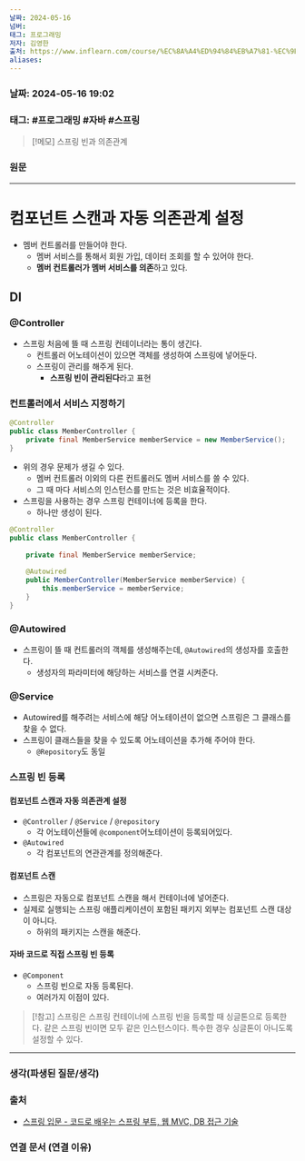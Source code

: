 ```yaml
---
날짜: 2024-05-16
넘버: 
태그: 프로그래밍
저자: 김영한
출처: https://www.inflearn.com/course/%EC%8A%A4%ED%94%84%EB%A7%81-%EC%9E%85%EB%AC%B8-%EC%8A%A4%ED%94%84%EB%A7%81%EB%B6%80%ED%8A%B8
aliases:
---
```

### 날짜:  2024-05-16 19:02

### 태그: #프로그래밍 #자바 #스프링

>[!메모]
> 스프링 빈과 의존관계
### 원문
---
# 컴포넌트 스캔과 자동 의존관계 설정
- 멤버 컨트롤러를 만들어야 한다.
	- 멤버 서비스를 통해서 회원 가입, 데이터 조회를 할 수 있어야 한다.
	- **멤버 컨트롤러가 멤버 서비스를 의존**하고 있다.
## DI
### @Controller
- 스프링 처음에 뜰 때 스프링 컨테이너라는 통이 생긴다.
	- 컨트롤러 어노테이션이 있으면 객체를 생성하여 스프링에 넣어둔다.
	- 스프링이 관리를 해주게 된다.
		- **스프링 빈이 관리된다**라고 표현
### 컨트롤러에서 서비스 지정하기
```java title:"안 좋은 예"
@Controller
public class MemberController {
	private final MemberService memberService = new MemberService();
}
```
- 위의 경우 문제가 생길 수 있다. 
	- 멤버 컨트롤러 이외의 다른 컨트롤러도 멤버 서비스를 쓸 수 있다.
	- 그 때 마다 서비스의 인스턴스를 만드는 것은 비효율적이다.
- 스프링을 사용하는 경우 스프링 컨테이너에 등록을 한다.
	- 하나만 생성이 된다.
```java
@Controller  
public class MemberController {  
  
	private final MemberService memberService;  
  
	@Autowired
	public MemberController(MemberService memberService) {  
		this.memberService = memberService;  
	}  
}
```
### @Autowired
- 스프링이 뜰 때 컨트롤러의 객체를 생성해주는데, `@Autowired`의 생성자를 호출한다.
	- 생성자의 파라미터에 해당하는 서비스를 연결 시켜준다.
### @Service
- Autowired를 해주려는 서비스에 해당 어노테이션이 없으면 스프링은 그 클래스를 찾을 수 없다.
- 스프링이 클래스들을 찾을 수 있도록 어노테이션을 추가해 주어야 한다.
	- `@Repository`도 동일
### 스프링 빈 등록
#### 컴포넌트 스캔과 자동 의존관계 설정
- `@Controller` / `@Service` / `@repository`
	- 각 어노테이션들에 `@component`어노테이션이 등록되어있다.
- `@Autowired`
	- 각 컴포넌트의 연관관계를 정의해준다.
#### 컴포넌트 스캔
- 스프링은 자동으로 컴포넌트 스캔을 해서 컨테이너에 넣어준다.
- 실제로 실행되는 스프링 애플리케이션이 포함된 패키지 외부는 컴포넌트 스캔 대상이 아니다.
	- 하위의 패키지는 스캔을 해준다.
#### 자바 코드로 직접 스프링 빈 등록
- `@Component`
	- 스프링 빈으로 자동 등록된다.
	- 여러가지 이점이 있다.

> [!참고]
> 스프링은 스프링 컨테이너에 스프링 빈을 등록할 때 싱글톤으로 등록한다.
> 같은 스프링 빈이면 모두 같은 인스턴스이다.
> 특수한 경우 싱글톤이 아니도록 설정할 수 있다.

---
### 생각(파생된 질문/생각)

### 출처
- [스프링 입문 - 코드로 배우는 스프링 부트, 웹 MVC, DB 접근 기술](https://www.inflearn.com/course/%EC%8A%A4%ED%94%84%EB%A7%81-%EC%9E%85%EB%AC%B8-%EC%8A%A4%ED%94%84%EB%A7%81%EB%B6%80%ED%8A%B8)

### 연결 문서 (연결 이유)
